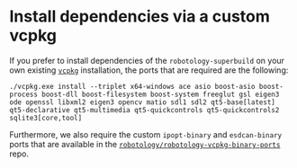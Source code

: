 # Install dependencies via a custom vcpkg 

If you prefer to install dependencies of the `robotology-superbuild` on your own existing [`vcpkg`](https://github.com/microsoft/vcpkg) installation,
the ports that are required are the following: 
~~~
./vcpkg.exe install --triplet x64-windows ace asio boost-asio boost-process boost-dll boost-filesystem boost-system freeglut gsl eigen3 ode openssl libxml2 eigen3 opencv matio sdl1 sdl2 qt5-base[latest] qt5-declarative qt5-multimedia qt5-quickcontrols qt5-quickcontrols2 sqlite3[core,tool]
~~~

Furthermore, we also require the custom `ipopt-binary` and `esdcan-binary` ports that are available in the [`robotology/robotology-vcpkg-binary-ports`](https://github.com/robotology/robotology-vcpkg-binary-ports) repo.
